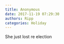 ```yaml
---
title: Anonymous
date: 2017-11-19 07:29:30
authors: Ripp
categories: Holiday
---
```


 She just lost re election